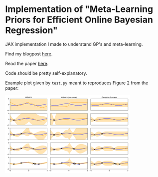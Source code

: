 # Implementation of "Meta-Learning Priors for Efficient Online Bayesian Regression"

JAX implementation I made to understand GP's and meta-learning.

Find my blogpost [here](https://palafox.info/research/gps).

Read the paper [here](https://arxiv.org/abs/1807.08912).

Code should be pretty self-explanatory.

Example plot given by `test.py` meant to reproduces Figure 2 from the paper:

<img src="figures/predictions.png" alt="predictions" width=400/>